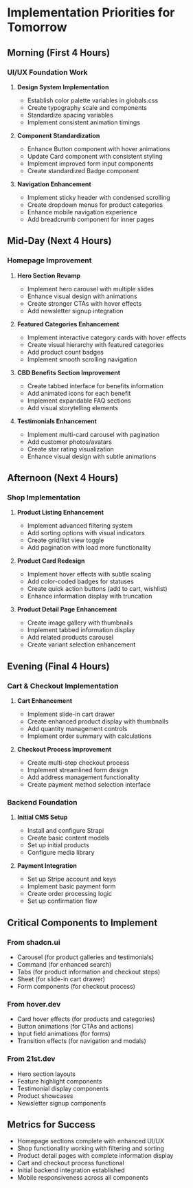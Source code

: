 # Implementation Priorities for Tomorrow

## Morning (First 4 Hours)

### UI/UX Foundation Work
1. **Design System Implementation**
   - Establish color palette variables in globals.css
   - Create typography scale and components
   - Standardize spacing variables
   - Implement consistent animation timings

2. **Component Standardization**
   - Enhance Button component with hover animations
   - Update Card component with consistent styling
   - Implement improved form input components
   - Create standardized Badge component

3. **Navigation Enhancement**
   - Implement sticky header with condensed scrolling
   - Create dropdown menus for product categories
   - Enhance mobile navigation experience
   - Add breadcrumb component for inner pages

## Mid-Day (Next 4 Hours)

### Homepage Improvement
1. **Hero Section Revamp**
   - Implement hero carousel with multiple slides
   - Enhance visual design with animations
   - Create stronger CTAs with hover effects
   - Add newsletter signup integration

2. **Featured Categories Enhancement**
   - Implement interactive category cards with hover effects
   - Create visual hierarchy with featured categories
   - Add product count badges
   - Implement smooth scrolling navigation

3. **CBD Benefits Section Improvement**
   - Create tabbed interface for benefits information
   - Add animated icons for each benefit
   - Implement expandable FAQ sections
   - Add visual storytelling elements

4. **Testimonials Enhancement**
   - Implement multi-card carousel with pagination
   - Add customer photos/avatars
   - Create star rating visualization
   - Enhance visual design with subtle animations

## Afternoon (Next 4 Hours)

### Shop Implementation
1. **Product Listing Enhancement**
   - Implement advanced filtering system
   - Add sorting options with visual indicators
   - Create grid/list view toggle
   - Add pagination with load more functionality

2. **Product Card Redesign**
   - Implement hover effects with subtle scaling
   - Add color-coded badges for statuses
   - Create quick action buttons (add to cart, wishlist)
   - Enhance information display with truncation

3. **Product Detail Page Enhancement**
   - Create image gallery with thumbnails
   - Implement tabbed information display
   - Add related products carousel
   - Create variant selection enhancement

## Evening (Final 4 Hours)

### Cart & Checkout Implementation
1. **Cart Enhancement**
   - Implement slide-in cart drawer
   - Create enhanced product display with thumbnails
   - Add quantity management controls
   - Implement order summary with calculations

2. **Checkout Process Improvement**
   - Create multi-step checkout process
   - Implement streamlined form design
   - Add address management functionality
   - Create payment method selection interface

### Backend Foundation
1. **Initial CMS Setup**
   - Install and configure Strapi
   - Create basic content models
   - Set up initial products
   - Configure media library

2. **Payment Integration**
   - Set up Stripe account and keys
   - Implement basic payment form
   - Create order processing logic
   - Set up confirmation flow

## Critical Components to Implement

### From shadcn.ui
- Carousel (for product galleries and testimonials)
- Command (for enhanced search)
- Tabs (for product information and checkout steps)
- Sheet (for slide-in cart drawer)
- Form components (for checkout process)

### From hover.dev
- Card hover effects (for products and categories)
- Button animations (for CTAs and actions)
- Input field animations (for forms)
- Transition effects (for navigation and modals)

### From 21st.dev
- Hero section layouts
- Feature highlight components
- Testimonial display components
- Product showcases
- Newsletter signup components

## Metrics for Success
- Homepage sections complete with enhanced UI/UX
- Shop functionality working with filtering and sorting
- Product detail pages with complete information display
- Cart and checkout process functional
- Initial backend integration established
- Mobile responsiveness across all components 